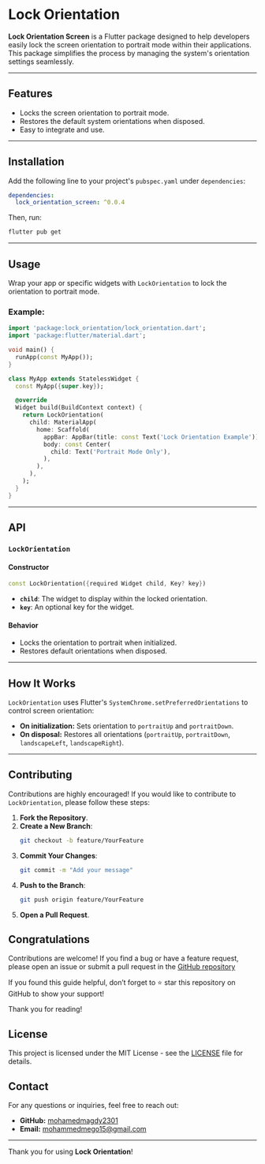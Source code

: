 # Lock Orientation

**Lock Orientation Screen** is a Flutter package designed to help developers easily lock the screen orientation to portrait mode within their applications. This package simplifies the process by managing the system's orientation settings seamlessly.

---

## Features

- Locks the screen orientation to portrait mode.
- Restores the default system orientations when disposed.
- Easy to integrate and use.

---

## Installation

Add the following line to your project's `pubspec.yaml` under `dependencies`:

```yaml
dependencies:
  lock_orientation_screen: ^0.0.4
```

Then, run:

```bash
flutter pub get
```

---

## Usage

Wrap your app or specific widgets with `LockOrientation` to lock the orientation to portrait mode.

### Example:

```dart
import 'package:lock_orientation/lock_orientation.dart';
import 'package:flutter/material.dart';

void main() {
  runApp(const MyApp());
}

class MyApp extends StatelessWidget {
  const MyApp({super.key});

  @override
  Widget build(BuildContext context) {
    return LockOrientation(
      child: MaterialApp(
        home: Scaffold(
          appBar: AppBar(title: const Text('Lock Orientation Example')),
          body: const Center(
            child: Text('Portrait Mode Only'),
          ),
        ),
      ),
    );
  }
}
```

---

## API

### `LockOrientation`

#### Constructor
```dart
const LockOrientation({required Widget child, Key? key})
```
- **`child`**: The widget to display within the locked orientation.
- **`key`**: An optional key for the widget.

#### Behavior
- Locks the orientation to portrait when initialized.
- Restores default orientations when disposed.

---

## How It Works

`LockOrientation` uses Flutter's `SystemChrome.setPreferredOrientations` to control screen orientation:
- **On initialization:** Sets orientation to `portraitUp` and `portraitDown`.
- **On disposal:** Restores all orientations (`portraitUp`, `portraitDown`, `landscapeLeft`, `landscapeRight`).

---
## Contributing

Contributions are highly encouraged! If you would like to contribute to `LockOrientation`, please follow these steps:

1. **Fork the Repository**.
2. **Create a New Branch**:
   ```bash
   git checkout -b feature/YourFeature
   ```
3. **Commit Your Changes**:
   ```bash
   git commit -m "Add your message"
   ```
4. **Push to the Branch**:
   ```bash
   git push origin feature/YourFeature
   ```
5. **Open a Pull Request**.

## Congratulations


Contributions are welcome! If you find a bug or have a feature request, please open an issue or submit a pull request in the [GitHub repository](https://github.com/mohamedmagdy2301/lock_orientation_screen)

If you found this guide helpful, don’t forget to ⭐ star this repository on GitHub to show your support!

Thank you for reading!


## License

This project is licensed under the MIT License - see the [LICENSE](LICENSE) file for details.

## Contact

For any questions or inquiries, feel free to reach out:

- **GitHub:** [mohamedmagdy2301](https://github.com/mohamedmagdy2301)
- **Email:** [mohammedmego15@gmail.com](mohammedmego15@gmail.com)



---

Thank you for using **Lock Orientation**!

